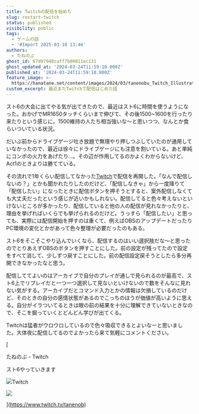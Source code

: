 ```yaml
---
title: Twitchの配信を始めた
slug: restart-twitch
status: published
visibility: public
tags:
  - ゲームの話
  - '#Import 2025-03-18 13:46'
authors:
  - たねのぶ
ghost_id: 67d97940caff7b00011ec131
ghost_updated_at: '2024-03-24T11:59:10.000Z'
published_at: '2024-03-24T11:59:10.000Z'
feature_image: >-
  https://hanatane.net/content/images/2024/03/tanenobu_Twitch_Illustration_for_blog_header_image_soft_touch_c_78cccae4-ac71-4811-bf7d-997bba0e7713.png
custom_excerpt: 最近またTwitchで配信はじめた話
---
```

スト6の大会に出てやる気が出てきたので、最近はスト6に時間を使うようになった。おかげでMR1650タッチくらいまで伸びて、その後1500~1600を行ったり来たりという感じに。1500維持の人たち相当強いな〜と思いつつ、なんとか食らいついている状況。

だいぶ前からドライブゲージ吐き放題で無理やり押しつぶしていたのが通用していなかったので、最近は徐々にドライブゲージにも注意を割いている。あと単純にコンボの火力をあげたり…。その辺が作用してるのかよくわからないけど、Act1のときよりは勝てている。

その流れで1年くらい配信してなかった[Twitch](https://www.twitch.tv/)で配信を再開した。「なんで配信しないの？」とかも聞かれたりしたのだけど、「配信しなきゃ」から一度降りて「配信したい」になったときに配信ボタンを押そうとすると、案外配信しなくても大丈夫だったという感じが近いかもしれない。配信してると色々考えないといけないところが多かったり、配信していると他の人の配信が見れなかったりと、理由を挙げればいくらでも挙げられるのだけど。うっすら「配信したい」と思っても、実際には配信開始を押すのは重くて、例えばOBSのアップデートだったりPC環境の変化とかがあって色々整理が必要だったのもある。

スト6をそこそこやり込んでいくなら、配信するのはいい選択肢だな〜と思ったのでとりあえずOBSのボタンを押すことにした。前の設定が残ってたので設定をすべて消して、少しずつ戻すことにした。前の配信設定戻そうとしたら多分再開できなかったなと思う。

配信しててよいのはアーカイブで自分のプレイが通しで見られるのが最高で、スト6上でリプレイだと一つ一つ選択して見ないといけないので数をそんなに見れない気がする。アーカイブだとコマンド入力とかの情報は欠損しているのだけど、そのときの自分の感情状態があるのでこっちのほうが価値が高いように思える。自分がイラついてるときは眼の前の結果を十分に理解できていないときなので、そこを掘っていくとどんどん学びが出てくる。

Twitchは猛者がウロウロしているので色々吸収できるとよいなーと思いました。大体夜に配信してるのでよかったら来て気軽にコメントください。

[

たねのぶ - Twitch

スト6やっていきます

![](https://static.twitchcdn.net/assets/favicon-32-e29e246c157142c94346.png)Twitch

![](https://static-cdn.jtvnw.net/jtv_user_pictures/56e1fb47-8df7-4ed8-b691-2f7f5850c96b-profile_image-300x300.png)

](https://www.twitch.tv/tanenob)
